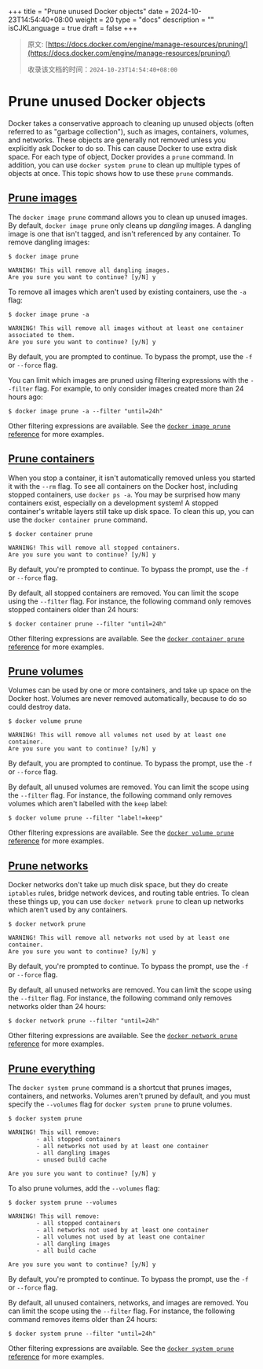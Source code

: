 +++
title = "Prune unused Docker objects"
date = 2024-10-23T14:54:40+08:00
weight = 20
type = "docs"
description = ""
isCJKLanguage = true
draft = false
+++

> 原文: [https://docs.docker.com/engine/manage-resources/pruning/](https://docs.docker.com/engine/manage-resources/pruning/)
>
> 收录该文档的时间：`2024-10-23T14:54:40+08:00`

# Prune unused Docker objects

Docker takes a conservative approach to cleaning up unused objects (often referred to as "garbage collection"), such as images, containers, volumes, and networks. These objects are generally not removed unless you explicitly ask Docker to do so. This can cause Docker to use extra disk space. For each type of object, Docker provides a `prune` command. In addition, you can use `docker system prune` to clean up multiple types of objects at once. This topic shows how to use these `prune` commands.

## [Prune images](https://docs.docker.com/engine/manage-resources/pruning/#prune-images)

The `docker image prune` command allows you to clean up unused images. By default, `docker image prune` only cleans up *dangling* images. A dangling image is one that isn't tagged, and isn't referenced by any container. To remove dangling images:



```console
$ docker image prune

WARNING! This will remove all dangling images.
Are you sure you want to continue? [y/N] y
```

To remove all images which aren't used by existing containers, use the `-a` flag:



```console
$ docker image prune -a

WARNING! This will remove all images without at least one container associated to them.
Are you sure you want to continue? [y/N] y
```

By default, you are prompted to continue. To bypass the prompt, use the `-f` or `--force` flag.

You can limit which images are pruned using filtering expressions with the `--filter` flag. For example, to only consider images created more than 24 hours ago:



```console
$ docker image prune -a --filter "until=24h"
```

Other filtering expressions are available. See the [`docker image prune` reference](https://docs.docker.com/reference/cli/docker/image/prune/) for more examples.

## [Prune containers](https://docs.docker.com/engine/manage-resources/pruning/#prune-containers)

When you stop a container, it isn't automatically removed unless you started it with the `--rm` flag. To see all containers on the Docker host, including stopped containers, use `docker ps -a`. You may be surprised how many containers exist, especially on a development system! A stopped container's writable layers still take up disk space. To clean this up, you can use the `docker container prune` command.



```console
$ docker container prune

WARNING! This will remove all stopped containers.
Are you sure you want to continue? [y/N] y
```

By default, you're prompted to continue. To bypass the prompt, use the `-f` or `--force` flag.

By default, all stopped containers are removed. You can limit the scope using the `--filter` flag. For instance, the following command only removes stopped containers older than 24 hours:



```console
$ docker container prune --filter "until=24h"
```

Other filtering expressions are available. See the [`docker container prune` reference](https://docs.docker.com/reference/cli/docker/container/prune/) for more examples.

## [Prune volumes](https://docs.docker.com/engine/manage-resources/pruning/#prune-volumes)

Volumes can be used by one or more containers, and take up space on the Docker host. Volumes are never removed automatically, because to do so could destroy data.



```console
$ docker volume prune

WARNING! This will remove all volumes not used by at least one container.
Are you sure you want to continue? [y/N] y
```

By default, you are prompted to continue. To bypass the prompt, use the `-f` or `--force` flag.

By default, all unused volumes are removed. You can limit the scope using the `--filter` flag. For instance, the following command only removes volumes which aren't labelled with the `keep` label:



```console
$ docker volume prune --filter "label!=keep"
```

Other filtering expressions are available. See the [`docker volume prune` reference](https://docs.docker.com/reference/cli/docker/volume/prune/) for more examples.

## [Prune networks](https://docs.docker.com/engine/manage-resources/pruning/#prune-networks)

Docker networks don't take up much disk space, but they do create `iptables` rules, bridge network devices, and routing table entries. To clean these things up, you can use `docker network prune` to clean up networks which aren't used by any containers.



```console
$ docker network prune

WARNING! This will remove all networks not used by at least one container.
Are you sure you want to continue? [y/N] y
```

By default, you're prompted to continue. To bypass the prompt, use the `-f` or `--force` flag.

By default, all unused networks are removed. You can limit the scope using the `--filter` flag. For instance, the following command only removes networks older than 24 hours:



```console
$ docker network prune --filter "until=24h"
```

Other filtering expressions are available. See the [`docker network prune` reference](https://docs.docker.com/reference/cli/docker/network/prune/) for more examples.

## [Prune everything](https://docs.docker.com/engine/manage-resources/pruning/#prune-everything)

The `docker system prune` command is a shortcut that prunes images, containers, and networks. Volumes aren't pruned by default, and you must specify the `--volumes` flag for `docker system prune` to prune volumes.



```console
$ docker system prune

WARNING! This will remove:
        - all stopped containers
        - all networks not used by at least one container
        - all dangling images
        - unused build cache

Are you sure you want to continue? [y/N] y
```

To also prune volumes, add the `--volumes` flag:



```console
$ docker system prune --volumes

WARNING! This will remove:
        - all stopped containers
        - all networks not used by at least one container
        - all volumes not used by at least one container
        - all dangling images
        - all build cache

Are you sure you want to continue? [y/N] y
```

By default, you're prompted to continue. To bypass the prompt, use the `-f` or `--force` flag.

By default, all unused containers, networks, and images are removed. You can limit the scope using the `--filter` flag. For instance, the following command removes items older than 24 hours:



```console
$ docker system prune --filter "until=24h"
```

Other filtering expressions are available. See the [`docker system prune` reference](https://docs.docker.com/reference/cli/docker/system/prune/) for more examples.
